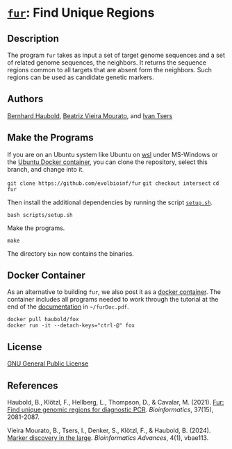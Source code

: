 # [`fur`](https://owncloud.gwdg.de/index.php/s/XWT9TU1hgC2ecxi): Find Unique Regions
## Description
The program `fur` takes as input a set of target genome sequences and
a set of related genome sequences, the neighbors. It returns the
sequence regions common to all targets that are absent form the
neighbors. Such regions can be used as candidate genetic markers.
## Authors
[Bernhard Haubold](http://guanine.evolbio.mpg.de/),
[Beatriz Vieira Mourato](https://beatrizvm.github.io/),
and [Ivan Tsers](https://owncloud.gwdg.de/index.php/s/XWT9TU1hgC2ecxi)
## Make the Programs
If you are on an Ubuntu system like Ubuntu on
[wsl](https://learn.microsoft.com/en-us/windows/wsl/install) under
MS-Windows or the [Ubuntu Docker
container](https://hub.docker.com/_/ubuntu), you can clone the
repository, select this branch, and change into it.

`git clone https://github.com/evolbioinf/fur`
`git checkout intersect`
`cd fur`

Then install the additional dependencies by running the script
[`setup.sh`](scripts/setup.sh).

`bash scripts/setup.sh`

Make the programs.

`make`

The directory `bin` now contains the binaries.
## Docker Container
As an alternative to building `fur`, we also post it as a [docker
  container](https://hub.docker.com/r/haubold/fox). The container
  includes all programs needed to work through the tutorial at the end
  of the [documentation](https://owncloud.gwdg.de/index.php/s/6PpPRqNzLpSbtGq) in `~/furDoc.pdf`.
  
`docker pull haubold/fox`  
`docker run -it --detach-keys="ctrl-@" fox`

## License
[GNU General Public License](https://www.gnu.org/licenses/gpl.html)

## References

Haubold, B., Klötzl, F., Hellberg, L., Thompson, D., & Cavalar, M. (2021). [Fur: Find unique genomic regions for diagnostic PCR](https://academic.oup.com/bioinformatics/article/37/15/2081/6124302). *Bioinformatics*, 37(15), 2081-2087.

Vieira Mourato, B., Tsers, I., Denker, S., Klötzl, F., & Haubold, B. (2024). [Marker discovery in the large](https://academic.oup.com/bioinformaticsadvances/article/4/1/vbae113/7721998). *Bioinformatics Advances*, 4(1), vbae113.